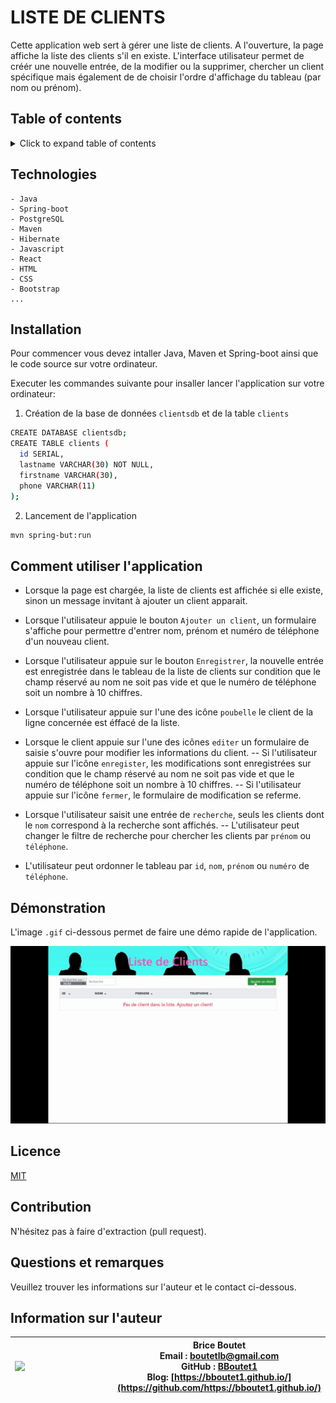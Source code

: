 # LISTE DE CLIENTS

Cette application web sert à gérer une liste de clients. A l'ouverture, la page affiche la liste des clients s'il en existe. L'interface utilisateur permet de créér une nouvelle entrée, de la modifier ou la supprimer,  chercher un client spécifique mais également de de choisir l'ordre d'affichage du tableau (par nom ou prénom).

## Table of contents

<!-- ⛔️ MD-MAGIC-EXAMPLE:START (TOC:collapse=true&collapseText=Click to expand) -->
<details>
<summary>Click to expand table of contents</summary>

* [Technologies](#technologies)
* [Installation](#installation)
* [Usage](#usage)
* [Démonstration](#démonstration)
* [Licence](#licence)
* [Contributing](#contributing)
* [Questions](#questions)
* [Author information](#author-information)

</details>
<!-- ⛔️ MD-MAGIC-EXAMPLE:END -->

## Technologies

```
- Java
- Spring-boot
- PostgreSQL
- Maven
- Hibernate
- Javascript
- React
- HTML
- CSS
- Bootstrap
...
```

## Installation

Pour commencer vous devez intaller Java, Maven et Spring-boot ainsi que le code source sur votre ordinateur.

Executer les commandes suivante pour insaller lancer l'application sur votre ordinateur:

1. Création de la base de données `clientsdb` et de la table `clients`

```sh
CREATE DATABASE clientsdb;
CREATE TABLE clients (
  id SERIAL,
  lastname VARCHAR(30) NOT NULL,
  firstname VARCHAR(30),
  phone VARCHAR(11)
);  
```

2. Lancement de l'application
```sh
mvn spring-but:run    
```

## Comment utiliser l'application

* Lorsque la page est chargée, la liste de clients  est affichée si elle existe, sinon un message invitant à ajouter un client apparait.

* Lorsque l'utilisateur appuie le bouton `Ajouter un client`, un formulaire s'affiche pour permettre d'entrer nom, prénom et numéro de téléphone d'un nouveau client.

* Lorsque l'utilisateur appuie sur le bouton `Enregistrer`, la nouvelle entrée est enregistrée dans le tableau de la liste de clients sur condition que le champ réservé au nom ne soit pas vide et que le numéro de téléphone soit un nombre à 10 chiffres.

* Lorsque l'utilisateur appuie sur l'une des icône `poubelle` le client de la ligne concernée est éffacé de la liste.

* Lorsque le client appuie sur l'une des icônes `editer` un formulaire de saisie s'ouvre pour modifier les informations du client.
 -- Si l'utilisateur appuie sur l'icône `enregister`, les modifications sont enregistrées  sur condition que le champ réservé au nom ne soit pas vide et que le numéro de téléphone soit un nombre à 10 chiffres.
 -- Si l'utilisateur appuie sur l'icône `fermer`, le formulaire de modification se referme.
 
* Lorsque l'utilisateur saisit une entrée de `recherche`, seuls les clients dont le `nom` correspond à la recherche sont affichés. 
-- L'utilisateur peut changer le filtre de recherche pour chercher les clients par `prénom` ou `téléphone`.

* L'utilisateur peut ordonner le tableau par `id`, `nom`, `prénom` ou `numéro` de `téléphone`.

## Démonstration

L'image `.gif` ci-dessous permet de faire une démo rapide de l'application.

![alt text](./frontend/src/img/demo.gif "Project 3 Screen Shot Link-N-Park")


## Licence

[MIT](https://choosealicense.com/licenses/mit)

## Contribution

N'hésitez pas à faire d'extraction (pull request).

## Questions et remarques

Veuillez trouver les informations sur l'auteur et le contact ci-dessous.

## Information sur l'auteur

| <img align="left" width="150" height="auto" margin="10"  src="https://avatars3.githubusercontent.com/u/59809722?v=4"> |  Brice Boutet <br/>  Email : [boutetlb@gmail.com](boutetlb@gmail.com)<br/> GitHub : [BBoutet1](https://github.com/bboutet1)<br> Blog:  [https://bboutet1.github.io/](https://github.com/https://bboutet1.github.io/) |
| -------- | ----------- |

